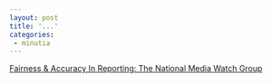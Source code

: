 ```yaml
---
layout: post
title: '...'
categories:
 - minutia
---
```


<a href="http://www.fair.org/index.html">Fairness & Accuracy In Reporting: The National Media Watch Group</a>

